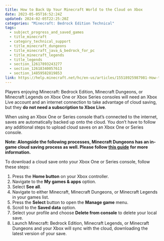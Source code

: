 ```yaml
---
title: How to Back Up Your Minecraft World to the Cloud on Xbox
date: 2023-05-05T16:52:24Z
updated: 2024-02-05T22:25:20Z
categories: "Minecraft: Bedrock Edition Technical"
tags:
  - subject_progress_and_saved_games
  - title_minecraft
  - category_technical_support
  - title_minecraft_dungeons
  - title_minecraft_java_&_bedrock_for_pc
  - title_minecraft_legends
  - title_legends
  - section_12617893243277
  - section_12618340057613
  - section_14859582819853
link: https://help.minecraft.net/hc/en-us/articles/15518925987981-How-to-Back-Up-Your-Minecraft-World-to-the-Cloud-on-Xbox
---
```


Players enjoying Minecraft: Bedrock Edition, Minecraft Dungeons, or Minecraft Legends on Xbox One or Xbox Series consoles will need an Xbox Live account and an internet connection to take advantage of cloud saving, but they **do not need a subscription to Xbox Live**.

When using an Xbox One or Series console that’s connected to the internet, saves are automatically backed up onto the cloud. You don’t have to follow any additional steps to upload cloud saves on an Xbox One or Series console.

**Note: Alongside the following processes, Minecraft Dungeons has an in-game cloud saving process as well. Please follow [this guide](../Dungeons-Technical/Minecraft-Dungeons-Cloud-Saves-and-Backing-Up-Heroes.md)** **for more information.**

To download a cloud save onto your Xbox One or Series console, follow these steps: 

1.  Press the **Home button** on your Xbox controller.
2.  Navigate to the **My games & apps** option.
3.  Select **See all**.
4.  Navigate to either Minecraft, Minecraft Dungeons, or Minecraft Legends in your games list.
5.  Press the **Select** button to open the **Manage game** menu.
6.  Scroll to the **Saved data** option.
7.  Select your profile and choose **Delete from console** to delete your local save.
8.  Launch Minecraft: Bedrock Edition, Minecraft Legends, or Minecraft Dungeons and your Xbox will sync with the cloud, downloading the latest version of your save.

